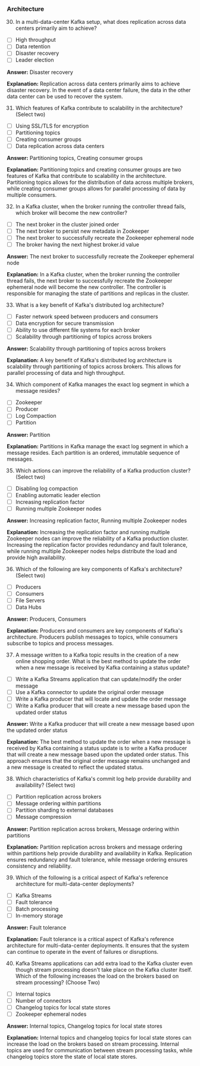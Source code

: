 
### Architecture

30. In a multi-data-center Kafka setup, what does replication across data centers primarily aim to achieve?
- [ ] High throughput
- [ ] Data retention
- [ ] Disaster recovery
- [ ] Leader election

**Answer:** Disaster recovery

**Explanation:** Replication across data centers primarily aims to achieve disaster recovery. In the event of a data center failure, the data in the other data center can be used to recover the system.

31. Which features of Kafka contribute to scalability in the architecture? (Select two)
- [ ] Using SSL/TLS for encryption
- [ ] Partitioning topics
- [ ] Creating consumer groups
- [ ] Data replication across data centers

**Answer:** Partitioning topics, Creating consumer groups

**Explanation:** Partitioning topics and creating consumer groups are two features of Kafka that contribute to scalability in the architecture. Partitioning topics allows for the distribution of data across multiple brokers, while creating consumer groups allows for parallel processing of data by multiple consumers. 

32. In a Kafka cluster, when the broker running the controller thread fails, which broker will become the new controller?
- [ ] The next broker in the cluster joined order
- [ ] The next broker to persist new metadata in Zookeeper
- [ ] The next broker to successfully recreate the Zookeeper ephemeral node
- [ ] The broker having the next highest broker.id value

**Answer:** The next broker to successfully recreate the Zookeeper ephemeral node 

**Explanation:** In a Kafka cluster, when the broker running the controller thread fails, the next broker to successfully recreate the Zookeeper ephemeral node will become the new controller. The controller is responsible for managing the state of partitions and replicas in the cluster.

33. What is a key benefit of Kafka's distributed log architecture?
- [ ] Faster network speed between producers and consumers
- [ ] Data encryption for secure transmission
- [ ] Ability to use different file systems for each broker
- [ ] Scalability through partitioning of topics across brokers

**Answer:** Scalability through partitioning of topics across brokers

**Explanation:** A key benefit of Kafka's distributed log architecture is scalability through partitioning of topics across brokers. This allows for parallel processing of data and high throughput.

34. Which component of Kafka manages the exact log segment in which a message resides?
- [ ] Zookeeper
- [ ] Producer
- [ ] Log Compaction
- [ ] Partition

**Answer:** Partition

**Explanation:** Partitions in Kafka manage the exact log segment in which a message resides. Each partition is an ordered, immutable sequence of messages.

35. Which actions can improve the reliability of a Kafka production cluster? (Select two)
- [ ] Disabling log compaction
- [ ] Enabling automatic leader election
- [ ] Increasing replication factor
- [ ] Running multiple Zookeeper nodes

**Answer:** Increasing replication factor, Running multiple Zookeeper nodes

**Explanation:** Increasing the replication factor and running multiple Zookeeper nodes can improve the reliability of a Kafka production cluster. Increasing the replication factor provides redundancy and fault tolerance, while running multiple Zookeeper nodes helps distribute the load and provide high availability.

36. Which of the following are key components of Kafka's architecture? (Select two)
- [ ] Producers
- [ ] Consumers
- [ ] File Servers
- [ ] Data Hubs

**Answer:** Producers, Consumers

**Explanation:** Producers and consumers are key components of Kafka's architecture. Producers publish messages to topics, while consumers subscribe to topics and process messages.

37. A message written to a Kafka topic results in the creation of a new online shopping order. What is the best method to update the order when a new message is received by Kafka containing a status update?
- [ ] Write a Kafka Streams application that can update/modify the order message
- [ ] Use a Kafka connector to update the original order message
- [ ] Write a Kafka producer that will locate and update the order message
- [ ] Write a Kafka producer that will create a new message based upon the updated order status

**Answer:** Write a Kafka producer that will create a new message based upon the updated order status

**Explanation:** The best method to update the order when a new message is received by Kafka containing a status update is to write a Kafka producer that will create a new message based upon the updated order status. This approach ensures that the original order message remains unchanged and a new message is created to reflect the updated status.

38. Which characteristics of Kafka's commit log help provide durability and availability? (Select two)
- [ ] Partition replication across brokers
- [ ] Message ordering within partitions
- [ ] Partition sharding to external databases
- [ ] Message compression

**Answer:** Partition replication across brokers, Message ordering within partitions

**Explanation:** Partition replication across brokers and message ordering within partitions help provide durability and availability in Kafka. Replication ensures redundancy and fault tolerance, while message ordering ensures consistency and reliability.

39. Which of the following is a critical aspect of Kafka's reference architecture for multi-data-center deployments?
- [ ] Kafka Streams
- [ ] Fault tolerance
- [ ] Batch processing
- [ ] In-memory storage

**Answer:** Fault tolerance

**Explanation:** Fault tolerance is a critical aspect of Kafka's reference architecture for multi-data-center deployments. It ensures that the system can continue to operate in the event of failures or disruptions.

40. Kafka Streams applications can add extra load to the Kafka cluster even though stream processing doesn't take place on the Kafka cluster itself. Which of the following increases the load on the brokers based on stream processing? (Choose Two)
- [ ] Internal topics
- [ ] Number of connectors
- [ ] Changelog topics for local state stores
- [ ] Zookeeper ephemeral nodes

**Answer:** Internal topics, Changelog topics for local state stores

**Explanation:** Internal topics and changelog topics for local state stores can increase the load on the brokers based on stream processing. Internal topics are used for communication between stream processing tasks, while changelog topics store the state of local state stores.